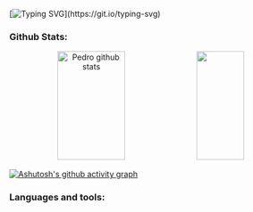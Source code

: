 [![Typing SVG](https://readme-typing-svg.herokuapp.com/?color=2596BE&size=35&center=true&vCenter=true&width=1000&lines=Hello,+My+Name+is+Pedro+Pereira+dos+Santos;I+am+20+Years+old;I+live+in+São+Paulo,+Brazil;Currently+studying+Software+Engineering+at+FIAP;+Welcome!)](https://git.io/typing-svg)

### Github Stats:

<div align="center">  
<img width="49%" height="195px" src="https://github-readme-stats.vercel.app/api?username=pedrosantos-code&show_icons=true&count_private=true&hide_border=true&title_color=2596BE&icon_color=808080&text_color=a0a0a0&bg_color=0d1117" alt="Pedro github stats" /> 
<img width="41%" height="195px" src="https://github-readme-stats.vercel.app/api/top-langs/?username=pedrosantos-code&layout=compact&hide_border=true&title_color=2596BE&text_color=a0a0a0&bg_color=0d1117" />
</div>


[![Ashutosh's github activity graph](https://github-readme-activity-graph.vercel.app/graph?username=pedrosantos-code&bg_color=000000&color=2596BE&line=07e9a5&point=0a855c&area=true&hide_border=true)](https://github.com/ashutosh00710/github-readme-activity-graph)

### Languages and tools:
